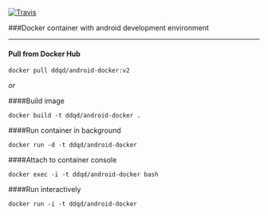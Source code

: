 [![Travis](https://img.shields.io/travis/ddqd/android-docker.svg?style=flat-square)](https://travis-ci.org/ddqd/android-docker)

###Docker container with android development environment

----
#### Pull from Docker Hub
```
docker pull ddqd/android-docker:v2
```

_or_

####Build image
```
docker build -t ddqd/android-docker .
```

####Run container in background
``` 
docker run -d -t ddqd/android-docker 
```

####Attach to container console
``` 
docker exec -i -t ddqd/android-docker bash
```

####Run interactively

```
docker run -i -t ddqd/android-docker
```
